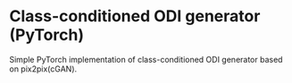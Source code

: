# Class-conditioned ODI generator (PyTorch)
Simple PyTorch implementation of class-conditioned ODI generator based on pix2pix(cGAN).
